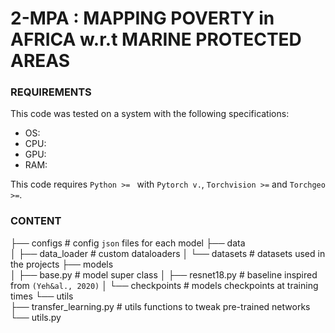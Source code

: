 # 2-MPA : MAPPING POVERTY in AFRICA w.r.t MARINE PROTECTED AREAS

### REQUIREMENTS
This code was tested on a system with the following specifications:  
- OS:  
- CPU:  
- GPU:  
- RAM:  

This code requires `Python >= ` with `Pytorch v.`, `Torchvision >=` and `Torchgeo >=`.

### CONTENT

├── configs                  # config `json` files for each model
├── data                   
│   ├── data_loader          # custom dataloaders
│   └── datasets             # datasets used in the projects
├──  models                  
│   ├── base.py              # model super class
│   ├── resnet18.py          # baseline inspired from `(Yeh&al., 2020)`
│   └── checkpoints          # models checkpoints at training times
└── utils                   
    ├── transfer_learning.py # utils functions to tweak pre-trained networks
    └── utils.py